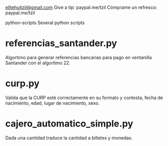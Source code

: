 elitehuitzil@gmail.com
Give a tip: paypal.me/tzil
Cómprame un refresco: paypal.me/tzil

python-scripts
Several python scripts

# referencias_santander.py
  Algortimo para generar referencias bancarias para pago en ventanilla Santander con el algortimo 22.

# curp.py
  Valida que la CURP esté correctamente en su formato y contesta, fecha de nacimiento, edad, lugar de nacimiento, sexo.

# cajero_automatico_simple.py
  Dada una cantidad traduce la cantidad a billetes y monedas.

